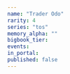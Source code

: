 ```yaml
---
name: "Trader Odo"
rarity: 4
series: "tos"
memory_alpha: ""
bigbook_tier:
events:
in_portal:
published: false
---
```

